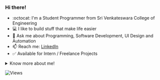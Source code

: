 ### Hi there!

- :octocat: I'm a Student Programmer from Sri Venkateswara College of Engineering
- :computer: I like to build stuff that make life easier
- :speech_balloon: Ask me about Programming, Software Development, UI Design and Automation
- :mailbox: Reach me: [LinkedIn](www.linkedin.com/in/sooryaprakash31)
- :white_check_mark: Available for Intern / Freelance Projects
<details>
  <summary>Know more about me!</summary>
  <br>
  I am a Motivated and Self-loving person who avidly wants to learn and thrive :nerd_face:. I constantly work to improve myself in the fields I love :man_technologist:. Multitasking, Organizing and Planning are some of my highlights :bulb:. I read about science often :sunny:, love to binge-watch shows, write scripts and analyse films in my free time. 
  
</details>
<p align="left"> <img src="https://komarev.com/ghpvc/?username=sooryaprakash31" alt="Views" /> </p> </br>

<!--
**sooryaprakash31/sooryaprakash31** is a ✨ _special_ ✨ repository because its `README.md` (this file) appears on your GitHub profile.

Here are some ideas to get you started:
- 🔭 I’m currently working on figma
- 🌱 I’m currently learning ...
- 👯 I’m looking to collaborate on ...
- 🤔 I’m looking for help with ...
- 💬 Ask me about ...
- 📫 How to reach me? Linkedin
- 😄 Pronouns: ...
- ⚡ Fun fact: ...
-->
